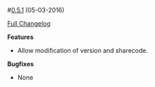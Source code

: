 #[0.5.1](https://github.com/Leviathan5/BeamSoundlyInteractive/tree/0.5.1) (05-03-2016)

[Full Changelog](https://github.com/Leviathan5/BeamSoundlyInteractive/compare/0.5.0...0.5.1)

**Features**
 * Allow modification of version and sharecode.

**Bugfixes**
 * None

